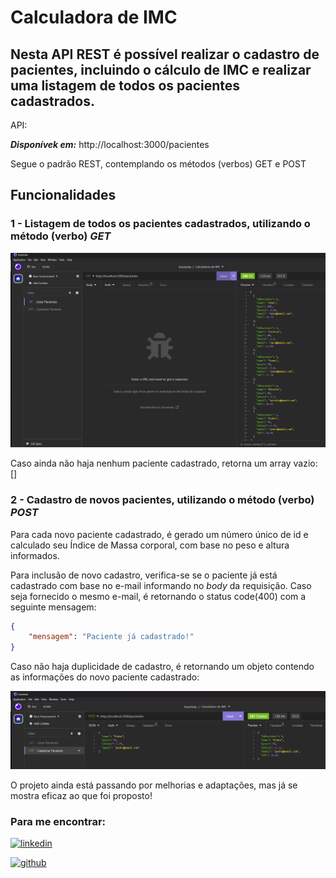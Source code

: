 # Calculadora de IMC
## Nesta API REST é possível realizar o cadastro de pacientes, incluindo o cálculo de IMC e realizar uma listagem de todos os pacientes cadastrados.

API:

***Disponívek em:***  http://localhost:3000/pacientes

Segue o padrão REST, contemplando os métodos (verbos) GET e POST

## Funcionalidades

### 1 - Listagem de todos os pacientes cadastrados, utilizando o método (verbo) ***GET***

![](https://github.com/Josialmeidas/calculadoraIMC/blob/main/listagemPacientes.png)

Caso ainda não haja nenhum paciente cadastrado, retorna um array vazio: []

### 2 - Cadastro de novos pacientes, utilizando o método (verbo) ***POST***
Para cada novo paciente cadastrado, é gerado um número único de id e calculado seu Índice de Massa corporal, com base no peso e altura informados.

Para inclusão de novo cadastro, verifica-se se o paciente já está cadastrado com base no e-mail informando no *body* da requisição.
Caso seja fornecido o mesmo e-mail, é retornando o status code(400) com a seguinte mensagem:

```json
{
	"mensagem": "Paciente já cadastrado!"
}
```

Caso não haja duplicidade de cadastro, é retornando um objeto contendo as informações do novo paciente cadastrado:

![](https://github.com/Josialmeidas/calculadoraIMC/blob/main/cadastroPaciente.png)


O projeto ainda está passando por melhorias e adaptações, mas já se mostra eficaz ao que foi proposto!

### Para me encontrar: 

[![linkedin](https://img.shields.io/badge/LinkedIn-0077B5?style=for-the-badge&logo=linkedin&logoColor=white)](https://www.linkedin.com/in/joziane-almeida-dev/)

[![github](https://img.shields.io/badge/GitHub-100000?style=for-the-badge&logo=github&logoColor=white)](https://github.com/Josialmeidas)


